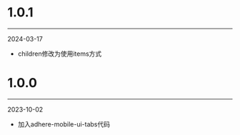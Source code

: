 # 1.0.1

***

2024-03-17

* children修改为使用items方式

# 1.0.0

***

2023-10-02

* 加入adhere-mobile-ui-tabs代码
